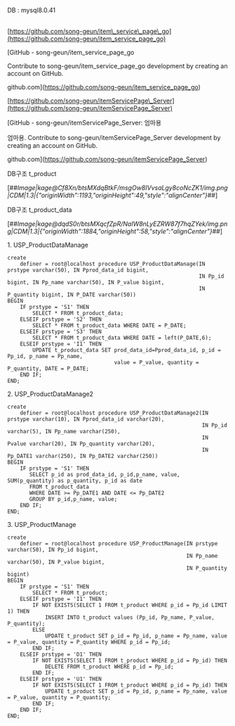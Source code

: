 DB : mysql8.0.41

[  
](https://github.com/song-geun/item_service_page_go)[https://github.com/song-geun/item\_service\_page\_go](https://github.com/song-geun/item_service_page_go)

[GitHub - song-geun/item\_service\_page\_go

Contribute to song-geun/item\_service\_page\_go development by creating an account on GitHub.

github.com](https://github.com/song-geun/item_service_page_go)

[https://github.com/song-geun/itemServicePage\_Server](https://github.com/song-geun/itemServicePage_Server)

[GitHub - song-geun/itemServicePage\_Server: 엄마용

엄마용. Contribute to song-geun/itemServicePage\_Server development by creating an account on GitHub.

github.com](https://github.com/song-geun/itemServicePage_Server)

DB구조 t\_product

[##_Image|kage@Cf8Xn/btsMXdqBtkF/msgOw8IVvsaLgy8coNcZK1/img.png|CDM|1.3|{"originWidth":1193,"originHeight":49,"style":"alignCenter"}_##]

DB구조 t\_product\_data

[##_Image|kage@dqdS0r/btsMXqcfZpR/NaIW8nLyEZRW87f7hqZYek/img.png|CDM|1.3|{"originWidth":1884,"originHeight":58,"style":"alignCenter"}_##]

1\. USP\_ProductDataManage

```
create
    definer = root@localhost procedure USP_ProductDataManage(IN prstype varchar(50), IN Pprod_data_id bigint,
                                                             IN Pp_id bigint, IN Pp_name varchar(50), IN P_value bigint,
                                                             IN P_quantity bigint, IN P_DATE varchar(50))
BEGIN
    IF prstype = 'S1' THEN
        SELECT * FROM t_product_data;
    ELSEIF prstype = 'S2' THEN
        SELECT * FROM t_product_data WHERE DATE = P_DATE;
    ELSEIF prstype = 'S3' THEN
        SELECT * FROM t_product_data WHERE DATE = left(P_DATE,6);
    ELSEIF prstype = 'I1' THEN
        UPDATE t_product_data SET prod_data_id=Pprod_data_id, p_id =  Pp_id, p_name = Pp_name,
                                  value = P_value, quantity =  P_quantity, DATE = P_DATE;
    END IF;
END;

```

2\. USP\_ProductDataManage2

```
create
    definer = root@localhost procedure USP_ProductDataManage2(IN prstype varchar(10), IN Pprod_data_id varchar(20),
                                                              IN Pp_id varchar(5), IN Pp_name varchar(250),
                                                              IN Pvalue varchar(20), IN Pp_quantity varchar(20),
                                                              IN Pp_DATE1 varchar(250), IN Pp_DATE2 varchar(250))
BEGIN
    IF prstype = 'S1' THEN
       SELECT p_id as prod_data_id, p_id,p_name, value, SUM(p_quantity) as p_quantity, p_id as date
       FROM t_product_data
       WHERE DATE >= Pp_DATE1 AND DATE <= Pp_DATE2
       GROUP BY p_id,p_name, value;
    END IF;
END;

```

3\. USP\_ProductManage

```
create
    definer = root@localhost procedure USP_ProductManage(IN prstype varchar(50), IN Pp_id bigint,
                                                         IN Pp_name varchar(50), IN P_value bigint,
                                                         IN P_quantity bigint)
BEGIN
    IF prstype = 'S1' THEN
        SELECT * FROM t_product;
    ELSEIF prstype = 'I1' THEN
        IF NOT EXISTS(SELECT 1 FROM t_product WHERE p_id = Pp_id LIMIT 1) THEN
            INSERT INTO t_product values (Pp_id, Pp_name, P_value, P_quantity);
        ELSE
            UPDATE t_product SET p_id = Pp_id, p_name = Pp_name, value = P_value, quantity = P_quantity WHERE p_id = Pp_id;
        END IF;
    ELSEIF prstype = 'D1' THEN
        IF NOT EXISTS(SELECT 1 FROM t_product WHERE p_id = Pp_id) THEN
            DELETE FROM t_product WHERE p_id = Pp_id;
        END IF;
    ELSEIF prstype = 'U1' THEN
        IF NOT EXISTS(SELECT 1 FROM t_product WHERE p_id = Pp_id) THEN
            UPDATE t_product SET p_id = Pp_id, p_name = Pp_name, value = P_value, quantity = P_quantity;
        END IF;
    END IF;
END;

```